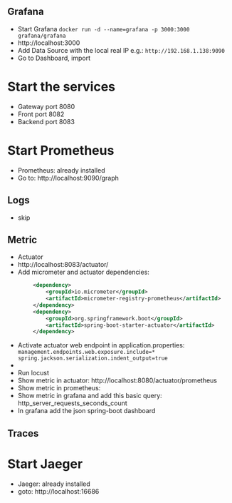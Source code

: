 ## Grafana
* Start Grafana ```docker run -d --name=grafana -p 3000:3000 grafana/grafana```
* http://localhost:3000
* Add Data Source with the local real IP e.g.: ```http://192.168.1.138:9090```
* Go to Dashboard, import

# Start the services
* Gateway port 8080
* Front port 8082
* Backend port 8083

# Start Prometheus
* Prometheus: already installed
* Go to: http://localhost:9090/graph

## Logs
* skip

## Metric
* Actuator
* http://localhost:8083/actuator/
* Add micrometer and actuator dependencies:
```xml
        <dependency>
			<groupId>io.micrometer</groupId>
			<artifactId>micrometer-registry-prometheus</artifactId>
		</dependency>
		<dependency>
			<groupId>org.springframework.boot</groupId>
			<artifactId>spring-boot-starter-actuator</artifactId>
		</dependency>
```
* Activate actuator web endpoint in application.properties: ``` management.endpoints.web.exposure.include=*
spring.jackson.serialization.indent_output=true```
* 
* Run locust
* Show metric in actuator: http://localhost:8080/actuator/prometheus
* Show metric in prometheus: 
* Show metric in grafana and add this basic query: http_server_requests_seconds_count
* In grafana add the json spring-boot dashboard

## Traces


# Start Jaeger
* Jaeger: already installed
* goto: http://localhost:16686

